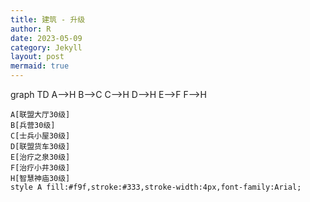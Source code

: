 ```yaml
---
title: 建筑 - 升级
author: R
date: 2023-05-09
category: Jekyll
layout: post
mermaid: true
---
```



<script src="https://cdn.jsdelivr.net/npm/mermaid/dist/mermaid.min.js"></script>


<script>
  window.addEventListener('load', function() {
    mermaid.initialize({/* mermaid config */});
  });
</script>

<div class="mermaid">
  graph TD
    A-->H
	B-->C
	C-->H
	D-->H
	E-->F
    F-->H
	
	A[联盟大厅30级]
	B[兵营30级]
	C[士兵小屋30级]
	D[联盟货车30级]
	E[治疗之泉30级]
	F[治疗小井30级]
    H[智慧神庙30级]
	style A fill:#f9f,stroke:#333,stroke-width:4px,font-family:Arial;
</div>


<!--{% if page.mermaid %}
<script>
mermaid.initialize({
  startOnLoad: true
});
</script>
{% endif %} -->



